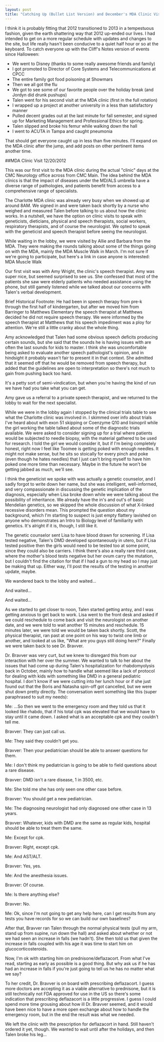 ```yaml
---
layout: post
title: "Catching Up (Bullet List Version) and December's MDA Clinic Visit"
---
```


I think it is probably fitting that 2012 transitioned to 2013 in a tempestuous fashion, given the earth shattering way that 2012 up-ended our lives. I had intended to get on a more regular schedule with updates and changes to the site, but life really hasn't been conducive to a quiet half hour or so at the keyboard. To catch everyone up with the Cliff's Notes version of events since Halloween:

- We went to Disney (thanks to some really awesome friends and family)
- I got promoted to Director of Core Systems and Telecommunications at CPCC
- The entire family got food poisoning at Showmars
- Then we all got the flu
- We got to see some of our favorite people over the holiday break (and Jordyn did drunk pushups)
- Talen went for his second visit at the MDA clinic (first in the full rotation)
- I wrapped up a project at another university in a less than satisfactory manner
- Pulled decent grades out at the last minute for fall semester, and signed up for Marketing Management and Professional Ethics for spring.
- Talen slipped and broke his femur while walking down the hall
- I went to ACUTA in Tampa and caught pneumonia

That should get everyone caught up in less than five minutes. I'll expand on the MDA clinic after the jump, and add posts on other pertinent items another time.


##MDA Clinic Visit 12/20/2012

This was our first visit to the MDA clinic during the actual "clinic" days at the CMC Neurology office across from CMC Main. The idea behind the MDA clinics is that the impact of diseases under the MD/ALS umbrella have a diverse range of pathologies, and patients benefit from access to a comprehensive range of specialists.

The Charlotte MDA clinic was already very busy when we showed up at around 8AM. We signed in and were taken back shortly by a nurse who weighed and measured Talen before talking to us about how the clinic works. In a nutshell, we have the option on clinic visits to speak with geneticists, dieticians, physical and speech therapists, social workers, respiratory therapists, and of course the neurologist. We opted to speak with the geneticist and speech therapist before seeing the neurologist.

While waiting in the lobby, we were visited by Allie and Barbara from the MDA. They were making the rounds talking about some of the things going on with the MDA, mainly the MDA Muscle Walk in March. I'm not sure if we're going to participate, but here's a link in case anyone is interested: MDA Muscle Walk

Our first visit was with Amy Wright, the clinic's speech therapist. Amy was super nice, but seemed surprised to see us. She confessed that most of the patients she saw were elderly patients who needed assistance using the phone, but still gamely listened while we talked about our concerns with Talen's verbal development.

Brief Historical Footnote: He had been in speech therapy from pre-k through the first half of kindergarten, but after we moved him from Barringer to Matthews Elementary the speech therapist at Matthews decided he did not require speech therapy. We were informed by the speech therapist at Matthews that his speech impediment was a ploy for attention. We're still a little cranky about the whole thing.

Amy acknowledged that Talen had some obvious speech deficits producing certain sounds, but she said that the sounds he is having issues with are often the last sounds for kids to master. I think she was uncomfortable being asked to evaluate another speech pathologist's opinion, and in hindsight it probably wasn't fair to present it in that context. She admitted that it seemed off that he would be removed from speech therapy, but added that the guidelines are open to interpretation so there's not much to gain from pushing back too hard.

It's a petty sort of semi-vindication, but when you're having the kind of run we have had you take what you can get.

Amy gave us a referral to a private speech therapist, and we returned to the lobby to wait for the next specialist.

While we were in the lobby again I stopped by the clinical trials table to see what the Charlotte clinic was involved in. I skimmed over info about trials I've heard about with exon 51 skipping or Coenzyme Q10 and lisinopril while the girl working the table talked about some of the diagnostic trials available. We were asked to consider signing up for a trial where patients would be subjected to needle biopsy, with the material gathered to be used for research. I told the girl we would consider it, but if I'm being completely honest, right now I feel like Toomee is getting poked with enough needles. It might not make sense, but he sits so stoically for every pinch and poke (even though he hates needles) that I just can't bring myself to have him poked one more time than necessary. Maybe in the future he won't be getting jabbed as much, we'll see.

I think the geneticist we spoke with was actually a genetic counselor, and I sadly forgot to write down her name, but she was intelligent, well-informed, and very compassionate in discussing the genetic implication of the diagnosis, especially when Lisa broke down while we were talking about the possibility of inheritance. We already have the in's and out's of basic Mendelian genetics, so we skipped the whole discussion of what X-linked recessive disorders mean. This prompted the question about my background, which I'm starting to suspect is just empty flattery lavished on anyone who demonstrates an Intro to Biology level of familiarity with genetics. It's alright if it is, though, I still like it.

The genetic counselor sent Lisa to have blood drawn for screening. If Lisa tested negative, Talen's DMD developed spontaneously in utero, but if Lisa tested positive then the girls would need to be tested too at some point, since they could also be carriers. I think there's also a really rare third case, where the mother's blood tests negative but her ovum carry the mutation, but I couldn't find the citation for that if I had a gun to my head so I may just be making that up. Either way, I'll post the results of the testing in another update, maybe.

We wandered back to the lobby and waited...

And waited...

And waited...

As we started to get closer to noon, Talen started getting antsy, and I was getting anxious to get back to work. Lisa went to the front desk and asked if we could reschedule to come back and visit the neurologist on another date, and we were told to wait another 15 minutes and reschedule. 15 minutes later, we were told we would be taken back shortly. Scott, the physical therapist, ran past at one point on his way to twist one limb or another, and looked at us like, "What are you guys still doing here?" Finally we were taken back to see Dr. Bravver.

Dr. Bravver was very curt, but we knew to disregard this from our interaction with her over the summer. We wanted to talk to her about the issues that had come up during Talen's hospitalization for rhabdomyolysis back in October, mainly how to handle what seemed like a lack of protocol for dealing with kids with something like DMD in a general pediatric hospital. I don't know if we were cutting into her lunch hour or if she just found out that the Boris and Natasha spin-off got cancelled, but we were shut down pretty directly. The conversation went something like this (super paraphrased to suit my needs):

Me: ...So then we went to the emergency room and they told us that it looked like rhabdo, that if his total cpk was elevated that we would have to stay until it came down. I asked what is an acceptable cpk and they couldn't tell me.

Bravver: They can just call us.

Me: They said they couldn't get you.

Bravver: Then your pediatrician should be able to answer questions for them.

Me: I don't think my pediatrician is going to be able to field questions about a rare disease.

Bravver: DMD isn't a rare disease, 1 in 3500, etc.

Me: She told me she has only seen one other case before.

Bravver: You should get a new pediatrician.

Me: The diagnosing neurologist had only diagnosed one other case in 13 years.

Bravver: Whatever, kids with DMD are the same as regular kids, hospital should be able to treat them the same.

Me: Except for cpk.

Bravver: Right, except cpk.

Me: And AST/ALT.

Bravver: Yes, yes.

Me: And the anesthesia issues.

Bravver: Of course.

Me: Is there anything else?

Bravver: No.

Me: Ok, since I'm not going to get any help here, can I get results from any tests you have records for so we can build our own baselines?

After that, Bravver ran Talen through the normal physical tests (pull my arm, stand up from supine, run down the hall) and asked about whether or not we had seen an increase in falls (we hadn't). She then told us that given the increase in falls coupled with his age it was time to start him on glucocorticosteroids.

Now, I'm ok with starting him on prednisone/deflazacort. From what I've read, starting as early as possible is a good thing. But why ask us if he has had an increase in falls if you're just going to tell us he has no matter what we say?

To her credit, Dr. Bravver is on board with prescribing deflazacort. I guess more doctors are accepting it as a viable alternative to prednisone, but it is still technically not FDA approved for use in the US so there's some indication that prescribing deflazacort is a little progressive. I guess I could spend more time grousing about how ill Dr. Bravver seemed, and it would have been nice to have a more open exchange about how to handle the emergency room, but in the end the result was what we needed.

We left the clinic with the prescription for deflazacort in hand. Still haven't ordered it yet, though. We wanted to wait until after the holidays, and then Talen broke his leg...

